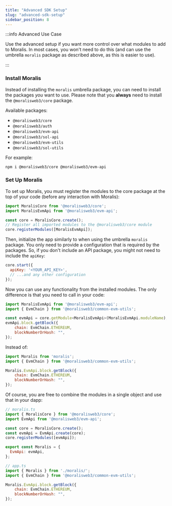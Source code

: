 ```yaml
---
title: "Advanced SDK Setup"
slug: "advanced-sdk-setup"
sidebar_position: 8
---
```

:::info Advanced Use Case

Use the advanced setup if you want more control over what modules to add to Moralis. In most cases, you won't need to do this (and can use the umbrella `moralis` package as described above, as this is easier to use).

:::

### Install Moralis

Instead of installing the `moralis` umbrella package, you can need to install the packages _you_ want to use. Please note that you **always** need to install the `@moralisweb3/core` package. 

Available packages:

- `@moralisweb3/core`
- `@moralisweb3/auth`
- `@moralisweb3/evm-api`
- `@moralisweb3/sol-api`
- `@moralisweb3/evm-utils`
- `@moralisweb3/sol-utils`

For example:

```bash npm2yarn
npm i @moralisweb3/core @moralisweb3/evm-api
```

### Set Up Moralis

To set up Moralis, you must register the modules to the core package at the top of your code (before any interaction with Moralis):

```javascript
import MoralisCore from '@moralisweb3/core';
import MoralisEvmApi from '@moralisweb3/evm-api';

const core = MoralisCore.create();
// Register all imported modules to the @moralisweb3/core module
core.registerModules([MoralisEvmApi]);
```



Then, initialize the app similarly to when using the umbrella `moralis` package. You only need to provide a configuration that is required by the packages. So, if you don't include an API package, you might not need to include the `apiKey`:

```javascript
core.start({
  apiKey: '<YOUR_API_KEY>',
  // ...and any other configuration
});
```



Now you can use any functionality from the installed modules. The only difference is that you need to call in your code:

```javascript
import MoralisEvmApi from '@moralisweb3/evm-api';
import { EvmChain } from '@moralisweb3/common-evm-utils';

const evmApi = core.getModule<MoralisEvmApi>(MoralisEvmApi.moduleName);
evmApi.block.getBlock({
    chain: EvmChain.ETHEREUM,
    blockNumberOrHash: "",
});
```



Instead of:

```javascript
import Moralis from 'moralis';
import { EvmChain } from '@moralisweb3/common-evm-utils';

Moralis.EvmApi.block.getBlock({
    chain: EvmChain.ETHEREUM,
    blockNumberOrHash: "",
});
```



Of course, you are free to combine the modules in a single object and use that in your dapp:

```javascript
// moralis.ts
import { MoralisCore } from '@moralisweb3/core';
import EvmApi from '@moralisweb3/evm-api';

const core = MoralisCore.create();
const evmApi = EvmApi.create(core);
core.registerModules([evmApi]);

export const Moralis = {
  EvmApi: evmApi,
};

// app.ts
import { Moralis } from './moralis/';
import { EvmChain } from '@moralisweb3/common-evm-utils';

Moralis.EvmApi.block.getBlock({
    chain: EvmChain.ETHEREUM,
    blockNumberOrHash: "",
});
```